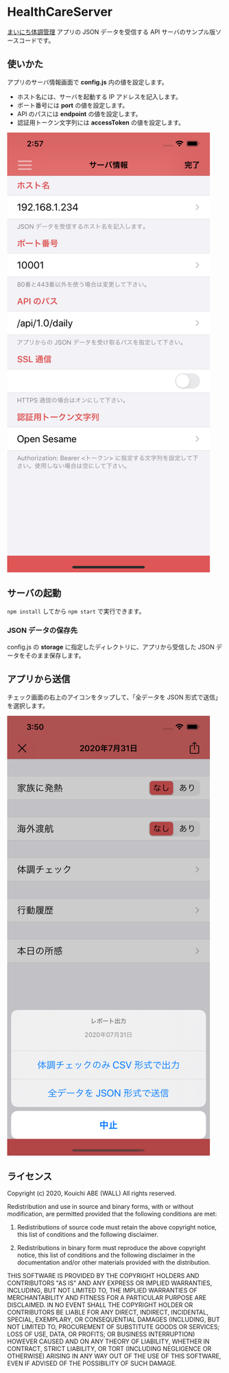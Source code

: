 # HealthCareServer

[まいにち体調管理](https://apps.apple.com/jp/app/id1520936281?mt=8&uo=4)
アプリの JSON データを受信する API サーバのサンプル版ソースコードです。

## 使いかた

アプリのサーバ情報画面で __config.js__ 内の値を設定します。

- ホスト名には、サーバを起動する IP アドレスを記入します。
- ポート番号には __port__ の値を設定します。
- API のパスには __endpoint__ の値を設定します。
- 認証用トークン文字列には __accessToken__ の値を設定します。

![設定](images/screenshot001.png "サーバ情報")

## サーバの起動

`npm install` してから `npm start` で実行できます。

### JSON データの保存先

config.js の __storage__ に指定したディレクトリに、アプリから受信した JSON データをそのまま保存します。

## アプリから送信

チェック画面の右上のアイコンをタップして、「全データを JSON 形式で送信」を選択します。

![送信](images/screenshot002.png "JSON データ送信")

## ライセンス

Copyright (c) 2020, Kouichi ABE (WALL) All rights reserved.

Redistribution and use in source and binary forms, with or without
modification, are permitted provided that the following conditions are met:

 1. Redistributions of source code must retain the above copyright notice,
    this list of conditions and the following disclaimer.

 2. Redistributions in binary form must reproduce the above copyright notice,
    this list of conditions and the following disclaimer in the documentation
    and/or other materials provided with the distribution.

THIS SOFTWARE IS PROVIDED BY THE COPYRIGHT HOLDERS AND CONTRIBUTORS "AS IS"
AND ANY EXPRESS OR IMPLIED WARRANTIES, INCLUDING, BUT NOT LIMITED TO, THE
IMPLIED WARRANTIES OF MERCHANTABILITY AND FITNESS FOR A PARTICULAR PURPOSE ARE
DISCLAIMED. IN NO EVENT SHALL THE COPYRIGHT HOLDER OR CONTRIBUTORS BE LIABLE
FOR ANY DIRECT, INDIRECT, INCIDENTAL, SPECIAL, EXEMPLARY, OR CONSEQUENTIAL
DAMAGES (INCLUDING, BUT NOT LIMITED TO, PROCUREMENT OF SUBSTITUTE GOODS OR
SERVICES; LOSS OF USE, DATA, OR PROFITS; OR BUSINESS INTERRUPTION) HOWEVER
CAUSED AND ON ANY THEORY OF LIABILITY, WHETHER IN CONTRACT, STRICT LIABILITY,
OR TORT (INCLUDING NEGLIGENCE OR OTHERWISE) ARISING IN ANY WAY OUT OF THE USE
OF THIS SOFTWARE, EVEN IF ADVISED OF THE POSSIBILITY OF SUCH DAMAGE.
